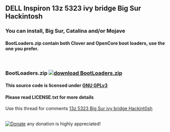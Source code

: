 ## DELL Inspiron 13z 5323 ivy bridge Big Sur Hackintosh
### You can install, Big Sur, Catalina and/or Mojave
#### BootLoaders.zip contain both Clover and OpenCore boot loaders, use the one you prefer.
<br>

### BootLoaders.zip [![download BootLoaders.zip](https://img.shields.io/github/downloads/serdeliuk/13z-5323-hackint0sh/total)](https://github.com/serdeliuk/13z-5323-hackint0sh/releases/download/1/BootLoaders.1.0.0.zip)
#### This source code is licensed under [GNU GPLv3](https://www.gnu.org/licenses/gpl-3.0.html#preamble)
#### Please read LICENSE.txt for more details



Use this thread for comments [13z 5323 Big Sur ivy bridge Hackint0sh](https://www.tonymacx86.com/threads/info-big-sur-11-1-on-dell-inspiron-13z-5323-ivy-bridge.309030/)
<br><br>

[![Donate](https://img.shields.io/badge/Donate-PayPal-green.svg)](https://paypal.me/serdeliuk) any donation is highly appreciated!
